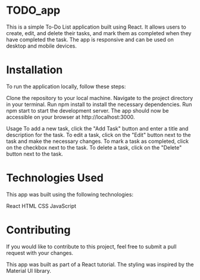 # TODO_app
This is a simple To-Do List application built using React. It allows users to create, edit, and delete  their tasks, and mark them as completed when they have completed the task. The app is responsive and can be used on desktop and mobile devices.

# Installation
To run the application locally, follow these steps:

Clone the repository to your local machine.
Navigate to the project directory in your terminal.
Run npm install to install the necessary dependencies.
Run npm start to start the development server.
The app should now be accessible on your browser at http://localhost:3000.

Usage
To add a new task, click the "Add Task" button and enter a title and description for the task. To edit a task, click on the "Edit" button next to the task and make the necessary changes. To mark a task as completed, click on the checkbox next to the task. To delete a task, click on the "Delete" button next to the task.

# Technologies Used
This app was built using the following technologies:

React
HTML
CSS
JavaScript

# Contributing
If you would like to contribute to this project, feel free to submit a pull request with your changes.


This app was built as part of a React tutorial.
The styling was inspired by the Material UI library.
